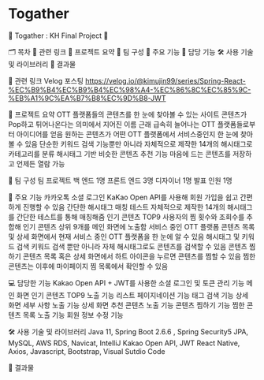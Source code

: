 # Togather

🍿 Togather : KH Final Project 🍿

🗂️ 목차
🔗 관련 링크 
📌 프로젝트 요약 
👥 팀 구성 
🧩 주요 기능 
🧩 담당 기능 
🛠️ 사용 기술 및 라이브러리 
📸 결과물 

🔗 관련 링크 
Velog 포스팅
https://velog.io/@kimujin99/series/Spring-React-%EC%B9%B4%EC%B9%B4%EC%98%A4-%EC%86%8C%EC%85%9C-%EB%A1%9C%EA%B7%B8%EC%9D%B8-JWT

📌 프로젝트 요약 
OTT 플랫폼들의 콘텐츠를 한 눈에 찾아볼 수 있는 사이트
콘텐츠가 Pop하고 튀어나온다는 의미에서 지어진 이름
근래 급속히 늘어나는 OTT 플랫폼들로부터 아이디어를 얻음
원하는 콘텐츠가 어떤 OTT 플랫폼에서 서비스중인지 한 눈에 찾아볼 수 있음
단순한 키워드 검색 기능뿐만 아니라 자체적으로 제작한 14개의 해시태그로 카테고리를 분류
해시태그 기반 비슷한 콘텐츠 추천 기능
마음에 드는 콘텐츠를 저장하고 언제든 열람 가능

👥 팀 구성 
팀 프로젝트
백 엔드 1명
프론트 엔드 3명
디자이너 1명
발표 인원 1명

🧩 주요 기능 
카카오톡 소셜 로그인
KaKao Open API를 사용해 회원 가입을 쉽고 간편하게 진행할 수 있음
간단한 해시태그 매칭 테스트
자체적으로 제작한 14개의 해시태그를 간단한 테스트를 통해 매칭해줌
인기 콘텐츠 TOP9
사용자의 찜 횟수와 조회수를 추합해 인기 콘텐츠 상위 9개를 메인 화면에 노출함
서비스 중인 OTT 플랫폼
콘텐츠 목록 및 상세 화면에서 현재 서비스 중인 OTT 플랫폼을 한 눈에 알 수 있음
해시태그 및 키워드 검색
키워드 검색 뿐만 아니라 자체 해시태그로도 콘텐츠를 검색할 수 있음
콘텐츠 찜 하기
콘텐츠 목록 혹은 상세 화면에서 하트 아이콘을 누르면 콘텐츠를 찜할 수 있음
찜한 콘텐츠는 이후에 마이페이지 찜 목록에서 확인할 수 있음

💻 담당한 기능 
Kakao Open API + JWT를 사용한 소셜 로그인 및 토큰 관리 기능
메인 화면 인기 콘텐츠 TOP9 노출 기능
리스트 페이지네이션 기능
태그 검색 기능
상세 화면 세부 사항 노출 기능
상세 화면 추천 콘텐츠 노출 기능
콘텐츠 찜하기 기능
찜한 콘텐츠 목록 노출 기능
회원 정보 수정 기능

🛠️ 사용 기술 및 라이브러리 
Java 11, Spring Boot 2.6.6 , Spring Security5
JPA, MySQL, AWS RDS, Navicat, IntelliJ
Kakao Open API, JWT
React Native, Axios, Javascript, Bootstrap, Visual Sutdio Code

📸 결과물 













